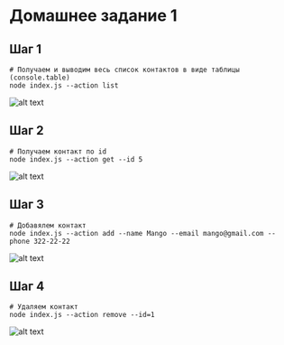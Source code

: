# Домашнее задание 1

## Шаг 1

```shell
# Получаем и выводим весь список контактов в виде таблицы (console.table)
node index.js --action list
```

![alt text](https://monosnap.com/file/RvYAUyHCLwOD9qt3qEmHNsZ39bnVLY)

## Шаг 2

```shell
# Получаем контакт по id
node index.js --action get --id 5
```

![alt text](https://monosnap.com/file/AaVxvrQCyIRcuKLEzSFIut9FfNAwgi)

## Шаг 3

```shell
# Добавялем контакт
node index.js --action add --name Mango --email mango@gmail.com --phone 322-22-22
```

![alt text](https://monosnap.com/file/mai9Q1iV1Ti0YwQPqvadOH4TrntBlR)

## Шаг 4

```shell
# Удаляем контакт
node index.js --action remove --id=1
```

![alt text](https://monosnap.com/file/ZWitn54pRpwdowQtlKJ12Jav5soIZt)

